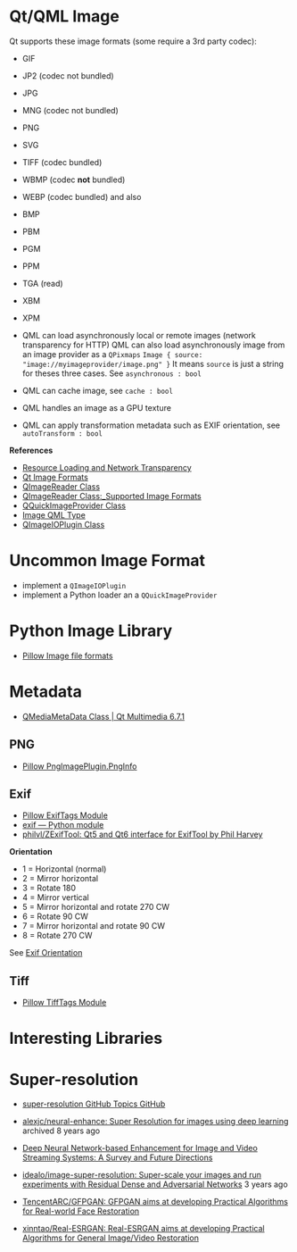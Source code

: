# Qt/QML Image

Qt supports these image formats (some require a 3rd party codec):
- GIF
- JP2 (codec not bundled)
- JPG
- MNG (codec not bundled)
- PNG
- SVG
- TIFF (codec bundled)
- WBMP (codec **not** bundled)
- WEBP (codec bundled)
and also
- BMP
- PBM
- PGM
- PPM
- TGA (read)
- XBM
- XPM

- QML can load asynchronously local or remote images (network transparency for HTTP)
  QML can also load asynchronously image from an image provider as a `QPixmaps`
  `Image { source: "image://myimageprovider/image.png" }`
  It means `source` is just a string for theses three cases.
  See `asynchronous : bool`
- QML can cache image, see `cache : bool`
- QML handles an image as a GPU texture
- QML can apply transformation metadata such as EXIF orientation, see `autoTransform : bool`

**References**
- [Resource Loading and Network Transparency](https://doc.qt.io/qt-6/qtqml-documents-networktransparency.html)
- [Qt Image Formats](https://doc.qt.io/qt-6/qtimageformats-index.html)
- [QImageReader Class](https://doc.qt.io/qt-6/qimagereader.html)
- [QImageReader Class:_Supported Image Formats](https://doc.qt.io/qt-6/qimagereader.html#supportedImageFormats)
- [QQuickImageProvider Class](https://doc.qt.io/qt-6/qquickimageprovider.html)
- [Image QML Type](https://doc.qt.io/qt-6/qml-qtquick-image.html)
- [QImageIOPlugin Class](https://doc.qt.io/qt-6/qimageioplugin.html)

# Uncommon Image Format

- implement a `QImageIOPlugin`
- implement a Python loader an a `QQuickImageProvider`

# Python Image Library

- [Pillow Image file formats](https://pillow.readthedocs.io/en/stable/handbook/image-file-formats.html)

# Metadata

- [QMediaMetaData Class | Qt Multimedia 6.7.1](https://doc.qt.io/qt-6/qmediametadata.html)

## PNG

- [Pillow PngImagePlugin.PngInfo](https://pillow.readthedocs.io/en/stable/PIL.html#pngimageplugin-pnginfo-class)

## Exif

- [Pillow ExifTags Module](https://pillow.readthedocs.io/en/stable/reference/ExifTags.html)
- [exif — Python module](https://exif.readthedocs.io/en/latest/usage.html)
- [philvl/ZExifTool: Qt5 and Qt6 interface for ExifTool by Phil Harvey](https://github.com/philvl/ZExifTool)

**Orientation**
- 1 = Horizontal (normal)
- 2 = Mirror horizontal
- 3 = Rotate 180
- 4 = Mirror vertical
- 5 = Mirror horizontal and rotate 270 CW
- 6 = Rotate 90 CW
- 7 = Mirror horizontal and rotate 90 CW
- 8 = Rotate 270 CW

See [Exif Orientation](http://sylvana.net/jpegcrop/exif_orientation.html)

## Tiff

- [Pillow TiffTags Module](https://pillow.readthedocs.io/en/stable/reference/TiffTags.html)

# Interesting Libraries

# Super-resolution

- [super-resolution GitHub Topics GitHub](https://github.com/topics/super-resolution)

- [alexjc/neural-enhance: Super Resolution for images using deep learning](https://github.com/alexjc/neural-enhance)
  archived 8 years ago
- [Deep Neural Network-based Enhancement for Image and Video Streaming Systems: A Survey and Future Directions](https://arxiv.org/pdf/2106.03727.pdf)
- [idealo/image-super-resolution: Super-scale your images and run experiments with Residual Dense and Adversarial Networks](https://github.com/idealo/image-super-resolution)
  3 years ago
- [TencentARC/GFPGAN: GFPGAN aims at developing Practical Algorithms for Real-world Face Restoration](https://github.com/TencentARC/GFPGAN)
- [xinntao/Real-ESRGAN: Real-ESRGAN aims at developing Practical Algorithms for General Image/Video Restoration](https://github.com/xinntao/Real-ESRGAN)
